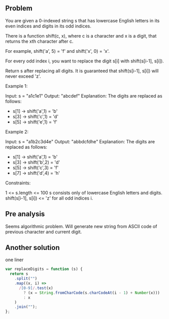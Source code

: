 ## Problem

You are given a 0-indexed string s that has lowercase English letters in its even indices and digits in its odd indices.

There is a function shift(c, x), where c is a character and x is a digit, that returns the xth character after c.

For example, shift('a', 5) = 'f' and shift('x', 0) = 'x'.

For every odd index i, you want to replace the digit s[i] with shift(s[i-1], s[i]).

Return s after replacing all digits. It is guaranteed that shift(s[i-1], s[i]) will never exceed 'z'.

Example 1:

Input: s = "a1c1e1"
Output: "abcdef"
Explanation: The digits are replaced as follows:

- s[1] -> shift('a',1) = 'b'
- s[3] -> shift('c',1) = 'd'
- s[5] -> shift('e',1) = 'f'

Example 2:

Input: s = "a1b2c3d4e"
Output: "abbdcfdhe"
Explanation: The digits are replaced as follows:

- s[1] -> shift('a',1) = 'b'
- s[3] -> shift('b',2) = 'd'
- s[5] -> shift('c',3) = 'f'
- s[7] -> shift('d',4) = 'h'

Constraints:

1 <= s.length <= 100
s consists only of lowercase English letters and digits.
shift(s[i-1], s[i]) <= 'z' for all odd indices i.

## Pre analysis

Seems algorithmic problem. Will generate new string from ASCII code of previous character and current digit.

## Another solution

one liner

```javascript
var replaceDigits = function (s) {
  return s
    .split("")
    .map((x, i) =>
      /[0-9]/.test(x)
        ? (x = String.fromCharCode(s.charCodeAt(i - 1) + Number(x)))
        : x
    )
    .join("");
};
```
